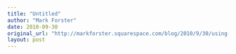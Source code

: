 ```yaml
---
title: "Untitled"
author: "Mark Forster"
date: 2010-09-30
original_url: "http://markforster.squarespace.com/blog/2010/9/30/using-resistance-as-a-guide.html"
layout: post
---
```

